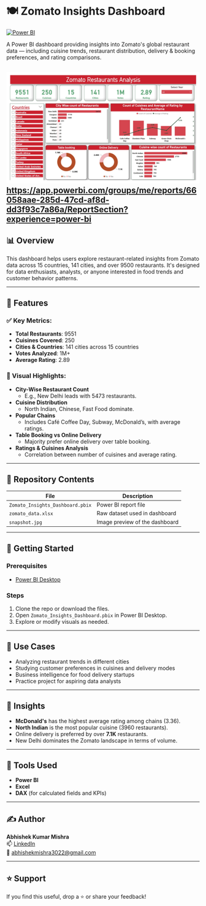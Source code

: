 # 🍽️ Zomato Insights Dashboard
[![Power BI](https://img.shields.io/badge/Power%20BI-Dashboards-yellow)](https://app.powerbi.com/groups/me/lineage?experience=power-bi)

A Power BI dashboard providing insights into Zomato's global restaurant data — including cuisine trends, restaurant distribution, delivery & booking preferences, and rating comparisons.

![Zomato Dashboard Preview](https://github.com/arvbrahman/ZomatoInsightsDashboard/raw/main/snapshot.jpg)
https://app.powerbi.com/groups/me/reports/66058aae-285d-47cd-af8d-dd3f93c7a86a/ReportSection?experience=power-bi
---

## 📊 Overview

This dashboard helps users explore restaurant-related insights from Zomato data across 15 countries, 141 cities, and over 9500 restaurants. It's designed for data enthusiasts, analysts, or anyone interested in food trends and customer behavior patterns.

---

## 🧩 Features

### ✅ Key Metrics:
- **Total Restaurants**: 9551  
- **Cuisines Covered**: 250  
- **Cities & Countries**: 141 cities across 15 countries  
- **Votes Analyzed**: 1M+  
- **Average Rating**: 2.89  

### 📍 Visual Highlights:
- **City-Wise Restaurant Count**  
  - E.g., New Delhi leads with 5473 restaurants.
- **Cuisine Distribution**  
  - North Indian, Chinese, Fast Food dominate.
- **Popular Chains**  
  - Includes Café Coffee Day, Subway, McDonald’s, with average ratings.
- **Table Booking vs Online Delivery**  
  - Majority prefer online delivery over table booking.
- **Ratings & Cuisines Analysis**  
  - Correlation between number of cuisines and average rating.

---

## 📁 Repository Contents

| File | Description |
|------|-------------|
| `Zomato_Insights_Dashboard.pbix` | Power BI report file |
| `zomato_data.xlsx` | Raw dataset used in dashboard |
| `snapshot.jpg` | Image preview of the dashboard |

---

## 🚀 Getting Started

### Prerequisites
- [Power BI Desktop](https://powerbi.microsoft.com/desktop/)

### Steps
1. Clone the repo or download the files.
2. Open `Zomato_Insights_Dashboard.pbix` in Power BI Desktop.
3. Explore or modify visuals as needed.

---

## 🎯 Use Cases

- Analyzing restaurant trends in different cities
- Studying customer preferences in cuisines and delivery modes
- Business intelligence for food delivery startups
- Practice project for aspiring data analysts

---

## 📌 Insights

- **McDonald's** has the highest average rating among chains (3.36).
- **North Indian** is the most popular cuisine (3960 restaurants).
- Online delivery is preferred by over **7.1K** restaurants.
- New Delhi dominates the Zomato landscape in terms of volume.

---

## 🧠 Tools Used

- **Power BI**
- **Excel**
- **DAX** (for calculated fields and KPIs)

---

## ✍️ Author

**Abhishek Kumar Mishra**  
📫 [LinkedIn]((https://www.linkedin.com/in/arvbrahman/))  
📧 abhishekmishra3022@gmail.com

---

## ⭐️ Support

If you find this useful, drop a ⭐️ or share your feedback!
